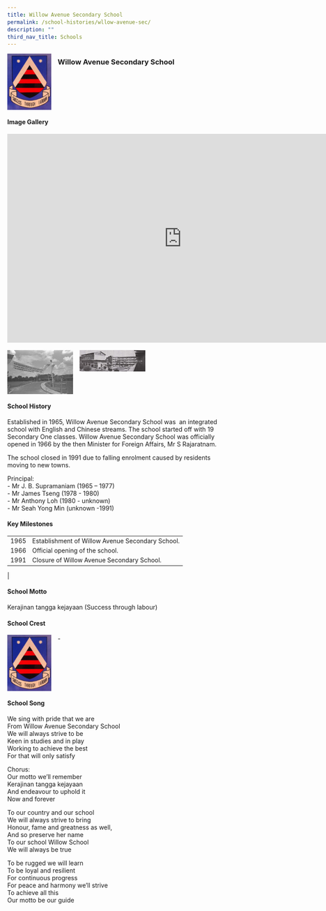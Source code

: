 ```yaml
---
title: Willow Avenue Secondary School
permalink: /school-histories/wllow-avenue-sec/
description: ""
third_nav_title: Schools
---
```

<img align="left" style="width:20%;margin-right:15px;" src="/images/willowavenuesec1.png">

### **Willow Avenue Secondary School**

<br clear="left">

#### **Image Gallery**

<iframe src="https://docs.google.com/presentation/d/e/2PACX-1vT5FVkuYCAtTnDshQCHbTvkiiw5Jd3jZn7lqtAYOddJl1qg0ELu9C3DDVcwZWLMS5F6ijGBOQI1FhL0/embed?start=false&amp;loop=true&amp;delayms=5000" frameborder="0" width="800" height="479" allowfullscreen="true"></iframe>

<p><a href="/images/willowavenuesec2.jpg">  
<img align="left" style="width:30%;margin-right:15px;" src="/images/willowavenuesec2.jpg">
</a></p>

<p><a href="/images/willowavenuesec3.jpg">  
<img align="left" style="width:30%;margin-right:15px;" src="/images/willowavenuesec3.jpg">
</a></p>

<br clear="left">

#### **School History**
Established in 1965, Willow Avenue Secondary School was &nbsp;an integrated school with English and Chinese streams. The school started off with 19 Secondary One classes. Willow Avenue Secondary School was officially opened in 1966 by the then Minister for Foreign Affairs, Mr S Rajaratnam.

The school closed in 1991 due to falling enrolment caused by residents moving to new towns.

Principal:<br>
\- Mr J. B. Supramaniam (1965 – 1977)<br>
\- Mr James Tseng (1978 - 1980)<br>
\- Mr Anthony Loh (1980 - unknown)<br>
\- Mr Seah Yong Min (unknown -1991)

#### **Key Milestones**

|  |  |
|:---:|---|
| 1965 | Establishment of Willow Avenue Secondary School. |
| 1966 | Official opening of the school. |
| 1991 | Closure of Willow Avenue Secondary School. |
|

#### **School Motto**
Kerajinan tangga kejayaan (Success through labour)

#### **School Crest**
<img align="left" style="width:20%;margin-right:15px;" src="/images/willowavenuesec1.png">

\-

<br clear="left">

#### **School Song**
We sing with pride that we are<br>
From Willow Avenue Secondary School<br>
We will always strive to be<br>
Keen in studies and in play<br>
Working to achieve the best<br>
For that will only satisfy

Chorus:<br>
Our motto we’ll remember<br>
Kerajinan tangga kejayaan<br>
And endeavour to uphold it<br>
Now and forever

To our country and our school<br>
We will always strive to bring<br>
Honour, fame and greatness as well,<br>
And so preserve her name<br>
To our school Willow School<br>
We will always be true

To be rugged we will learn<br>
To be loyal and resilient<br>
For continuous progress<br>
For peace and harmony we’ll strive<br>
To achieve all this<br>
Our motto be our guide